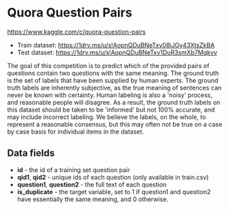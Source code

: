 # Quora Question Pairs

<https://www.kaggle.com/c/quora-question-pairs>

* Train dataset: <https://1drv.ms/u/s!AopnQDuBNeTxv08iJGy43XtsZkBA>
* Test dataset: <https://1drv.ms/u/s!AopnQDuBNeTxv1DuR3smXb7Mqkvv>

The goal of this competition is to predict which of the provided pairs of questions contain two questions with the same meaning. The ground truth is the set of labels that have been supplied by human experts. The ground truth labels are inherently subjective, as the true meaning of sentences can never be known with certainty. Human labeling is also a 'noisy' process, and reasonable people will disagree. As a result, the ground truth labels on this dataset should be taken to be 'informed' but not 100% accurate, and may include incorrect labeling. We believe the labels, on the whole, to represent a reasonable consensus, but this may often not be true on a case by case basis for individual items in the dataset.

## Data fields

* **id** - the id of a training set question pair
* **qid1**, **qid2** - unique ids of each question (only available in train.csv)
* **question1**, **question2** - the full text of each question
* **is_duplicate** - the target variable, set to 1 if question1 and question2 have essentially the same meaning, and 0 otherwise.
